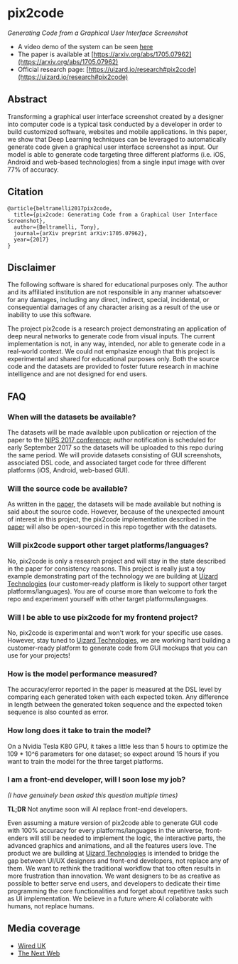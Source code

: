 # pix2code
*Generating Code from a Graphical User Interface Screenshot*

* A video demo of the system can be seen [here](https://youtu.be/pqKeXkhFA3I)
* The paper is available at [https://arxiv.org/abs/1705.07962](https://arxiv.org/abs/1705.07962)
* Official research page: [https://uizard.io/research#pix2code](https://uizard.io/research#pix2code)

## Abstract
Transforming a graphical user interface screenshot created by a designer into computer code is a typical task conducted by a developer in order to build customized software, websites and mobile applications. In this paper, we show that Deep Learning techniques can be leveraged to automatically generate code given a graphical user interface screenshot as input. Our model is able to generate code targeting three different platforms (i.e. iOS, Android and web-based technologies) from a single input image with over 77% of accuracy.

## Citation

```
@article{beltramelli2017pix2code,
  title={pix2code: Generating Code from a Graphical User Interface Screenshot},
  author={Beltramelli, Tony},
  journal={arXiv preprint arXiv:1705.07962},
  year={2017}
}
```

## Disclaimer

The following software is shared for educational purposes only. The author and its affiliated institution are not responsible in any manner whatsoever for any damages, including any direct, indirect, special, incidental, or consequential damages of any character arising as a result of the use or inability to use this software.

The project pix2code is a research project demonstrating an application of deep neural networks to generate code from visual inputs.
The current implementation is not, in any way, intended, nor able to generate code in a real-world context.
We could not emphasize enough that this project is experimental and shared for educational purposes only.
Both the source code and the datasets are provided to foster future research in machine intelligence and are not designed for end users.

## FAQ

### When will the datasets be available?
The datasets will be made available upon publication or rejection of the paper to the [NIPS 2017 conference](https://nips.cc/Conferences/2017/Dates); author notification is scheduled for early September 2017 so the datasets will be uploaded to this repo during the same period. We will provide datasets consisting of GUI screenshots, associated DSL code, and associated target code for three different platforms (iOS, Android, web-based GUI).

### Will the source code be available?
As written in the [paper](https://arxiv.org/pdf/1705.07962.pdf), the datasets will be made available but nothing is said about the source code. However, because of the unexpected amount of interest in this project, the pix2code implementation described in the [paper](https://arxiv.org/pdf/1705.07962.pdf) will also be open-sourced in this repo together with the datasets.

### Will pix2code support other target platforms/languages?
No, pix2code is only a research project and will stay in the state described in the paper for consistency reasons.
This project is really just a toy example demonstrating part of the technology we are building at [Uizard Technologies](https://uizard.io) (our customer-ready platform is likely to support other target platforms/languages).
You are of course more than welcome to fork the repo and experiment yourself with other target platforms/languages.

### Will I be able to use pix2code for my frontend project?
No, pix2code is experimental and won't work for your specific use cases.
However, stay tuned to [Uizard Technologies](https://uizard.io), we are working hard building a customer-ready platform to generate code from GUI mockups that you can use for your projects!

### How is the model performance measured?
The accuracy/error reported in the paper is measured at the DSL level by comparing each generated token with each expected token.
Any difference in length between the generated token sequence and the expected token sequence is also counted as error.

### How long does it take to train the model?
On a Nvidia Tesla K80 GPU, it takes a little less than 5 hours to optimize the 109 * 10^6 parameters for one dataset; so expect around 15 hours if you want to train the model for the three target platforms.

### I am a front-end developer, will I soon lose my job?
*(I have genuinely been asked this question multiple times)*

**TL;DR** Not anytime soon will AI replace front-end developers.

Even assuming a mature version of pix2code able to generate GUI code with 100% accuracy for every platforms/languages in the universe, front-enders will still be needed to implement the logic, the interactive parts, the advanced graphics and animations, and all the features users love. The product we are building at [Uizard Technologies](https://uizard.io) is intended to bridge the gap between UI/UX designers and front-end developers, not replace any of them. We want to rethink the traditional workflow that too often results in more frustration than innovation. We want designers to be as creative as possible to better serve end users, and developers to dedicate their time programming the core functionalities and forget about repetitive tasks such as UI implementation. We believe in a future where AI collaborate with humans, not replace humans.

## Media coverage

* [Wired UK](http://www.wired.co.uk/article/pix2code-ulzard-technologies)
* [The Next Web](https://thenextweb.com/apps/2017/05/26/ai-raw-design-turn-source-code)
